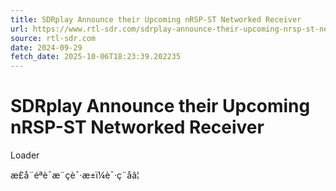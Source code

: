 ```yaml
---
title: SDRplay Announce their Upcoming nRSP-ST Networked Receiver
url: https://www.rtl-sdr.com/sdrplay-announce-their-upcoming-nrsp-st-networked-receiver/
source: rtl-sdr.com
date: 2024-09-29
fetch_date: 2025-10-06T18:23:39.202235
---
```


# SDRplay Announce their Upcoming nRSP-ST Networked Receiver

Loader

æ­£å¨éªè¯æ¨çè¯·æ±ï¼è¯·ç¨åâ¦